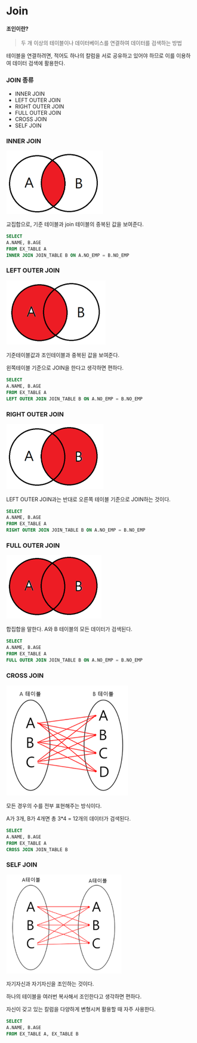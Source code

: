 # Join



#### 조인이란?

> 두 개 이상의 테이블이나 데이터베이스를 연결하여 데이터를 검색하는 방법

테이블을 연결하려면, 적어도 하나의 칼럼을 서로 공유하고 있어야 하므로 이를 이용하여 데이터 검색에 활용한다.



### JOIN 종류



- INNER JOIN
- LEFT OUTER JOIN
- RIGHT OUTER JOIN
- FULL OUTER JOIN
- CROSS JOIN
- SELF JOIN



### INNER JOIN

<img src="Join.assets/image-20220821123633108.png" alt="image-20220821123633108" style="zoom:50%;" />

교집합으로, 기준 테이블과 join 테이블의 중복된 값을 보여준다.

```sql
SELECT
A.NAME, B.AGE
FROM EX_TABLE A
INNER JOIN JOIN_TABLE B ON A.NO_EMP = B.NO_EMP
```



### LEFT OUTER JOIN

<img src="Join.assets/image-20220821123654600.png" alt="image-20220821123654600" style="zoom:50%;" />

기준테이블값과 조인테이블과 중복된 값을 보여준다.

왼쪽테이블 기준으로 JOIN을 한다고 생각하면 편하다.

```sql
SELECT
A.NAME, B.AGE
FROM EX_TABLE A
LEFT OUTER JOIN JOIN_TABLE B ON A.NO_EMP = B.NO_EMP
```



### RIGHT OUTER JOIN

<img src="Join.assets/image-20220821123711621.png" alt="image-20220821123711621" style="zoom:50%;" />

LEFT OUTER JOIN과는 반대로 오른쪽 테이블 기준으로 JOIN하는 것이다.

```sql
SELECT
A.NAME, B.AGE
FROM EX_TABLE A
RIGHT OUTER JOIN JOIN_TABLE B ON A.NO_EMP = B.NO_EMP
```



### FULL OUTER JOIN

<img src="Join.assets/image-20220821123726424.png" alt="image-20220821123726424" style="zoom:50%;" />

합집합을 말한다. A와 B 테이블의 모든 데이터가 검색된다.

```sql
SELECT
A.NAME, B.AGE
FROM EX_TABLE A
FULL OUTER JOIN JOIN_TABLE B ON A.NO_EMP = B.NO_EMP
```



### CROSS JOIN

<img src="Join.assets/image-20220821123739906.png" alt="image-20220821123739906" style="zoom: 67%;" />

모든 경우의 수를 전부 표현해주는 방식이다.

A가 3개, B가 4개면 총 3*4 = 12개의 데이터가 검색된다.

```sql
SELECT
A.NAME, B.AGE
FROM EX_TABLE A
CROSS JOIN JOIN_TABLE B
```



### SELF JOIN

<img src="Join.assets/image-20220821123800753.png" alt="image-20220821123800753" style="zoom: 67%;" />

자기자신과 자기자신을 조인하는 것이다.

하나의 테이블을 여러번 복사해서 조인한다고 생각하면 편하다.

자신이 갖고 있는 칼럼을 다양하게 변형시켜 활용할 때 자주 사용한다.

```sql
SELECT
A.NAME, B.AGE
FROM EX_TABLE A, EX_TABLE B
```